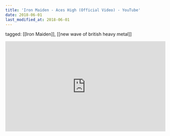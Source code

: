 ```yaml
---
title: 'Iron Maiden - Aces High (Official Video) - YouTube'
date: 2018-06-01
last_modified_at: 2018-06-01
---
```

tagged: [[Iron Maiden]], [[new wave of british heavy metal]]
<iframe allow="accelerometer; autoplay; clipboard-write; encrypted-media; gyroscope; picture-in-picture" allowfullscreen="" frameborder="0" height="281" id="youtube_iframe" src="https://www.youtube.com/embed/Xg9aQvjMS60?feature=oembed&amp;enablejsapi=1&amp;origin=https://safe.txmblr.com&amp;wmode=opaque" width="500"></iframe>